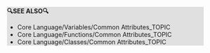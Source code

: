<div style="margin:2em; background-color: #e0e0e0;">

<strong>🔍SEE ALSO🔍</strong>

 * Core Language/Variables/Common Attributes_TOPIC
 * Core Language/Functions/Common Attributes_TOPIC
 * Core Language/Classes/Common Attributes_TOPIC

</div>

